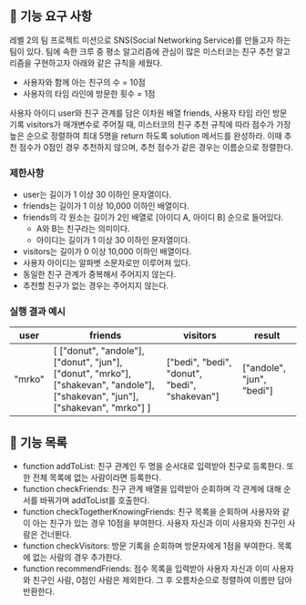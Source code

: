 ## 🚀 기능 요구 사항

레벨 2의 팀 프로젝트 미션으로 SNS(Social Networking Service)를 만들고자 하는 팀이 있다. 팀에 속한 크루 중 평소 알고리즘에 관심이 많은 미스터코는 친구 추천 알고리즘을 구현하고자 아래와 같은 규칙을 세웠다.

- 사용자와 함께 아는 친구의 수 = 10점
- 사용자의 타임 라인에 방문한 횟수 = 1점

사용자 아이디 user와 친구 관계를 담은 이차원 배열 friends, 사용자 타임 라인 방문 기록 visitors가 매개변수로 주어질 때, 미스터코의 친구 추천 규칙에 따라 점수가 가장 높은 순으로 정렬하여 최대 5명을 return 하도록 solution 메서드를 완성하라. 이때 추천 점수가 0점인 경우 추천하지 않으며, 추천 점수가 같은 경우는 이름순으로 정렬한다.

### 제한사항

- user는 길이가 1 이상 30 이하인 문자열이다.
- friends는 길이가 1 이상 10,000 이하인 배열이다.
- friends의 각 원소는 길이가 2인 배열로 [아이디 A, 아이디 B] 순으로 들어있다.
  - A와 B는 친구라는 의미이다.
  - 아이디는 길이가 1 이상 30 이하인 문자열이다.
- visitors는 길이가 0 이상 10,000 이하인 배열이다.
- 사용자 아이디는 알파벳 소문자로만 이루어져 있다.
- 동일한 친구 관계가 중복해서 주어지지 않는다.
- 추천할 친구가 없는 경우는 주어지지 않는다.

### 실행 결과 예시

| user   | friends                                                                                                                         | visitors                                      | result                    |
| ------ | ------------------------------------------------------------------------------------------------------------------------------- | --------------------------------------------- | ------------------------- |
| "mrko" | [ ["donut", "andole"], ["donut", "jun"], ["donut", "mrko"], ["shakevan", "andole"], ["shakevan", "jun"], ["shakevan", "mrko"] ] | ["bedi", "bedi", "donut", "bedi", "shakevan"] | ["andole", "jun", "bedi"] |

## 🚩 기능 목록

- function addToList: 친구 관계인 두 명을 순서대로 입력받아 친구로 등록한다. 또한 전체 목록에 없는 사람이라면 등록한다.
- function checkFriends: 친구 관계 배열을 입력받아 순회하며 각 관계에 대해 순서를 바꿔가며 addToList를 호출한다.
- function checkTogetherKnowingFriends: 친구 목록을 순회하며 사용자와 같이 아는 친구가 있는 경우 10점을 부여한다. 사용자 자신과 이미 사용자와 친구인 사람은 건너뛴다.
- function checkVisitors: 방문 기록을 순회하며 방문자에게 1점을 부여한다. 목록에 없는 사람의 경우 추가한다.
- function recommendFriends: 점수 목록을 입력받아 사용자 자신과 이미 사용자와 친구인 사람, 0점인 사람은 제외한다. 그 후 오름차순으로 정렬하여 이름만 담아 반환한다.
